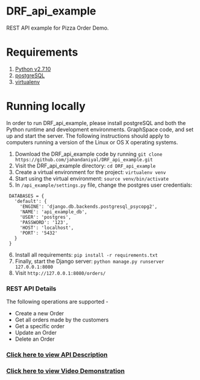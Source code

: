 # DRF_api_example
REST API example for Pizza Order Demo.

Requirements
===================================
1. [Python v2.7.10](https://www.python.org/downloads/)
2. [postgreSQL](https://www.postgresql.org/download/)
3. [virtualenv](https://virtualenv.pypa.io/en/stable/installation/)

Running locally
===================================

In order to run DRF_api_example, please install postgreSQL and both the Python runtime and development environments. GraphSpace code, and set up and start the server.  The following instructions should apply to computers running a version of the Linux or OS X operating systems.

1. Download the DRF_api_example code by running `git clone https://github.com/jahandaniyal/DRF_api_example.git`
2. Visit the DRF_api_example directory: `cd DRF_api_example`
3. Create a virtual environment for the project: `virtualenv venv`
4. Start using the virtual environment: `source venv/bin/activate`
5. In `/api_example/settings.py` file, change the postgres user credentials:
 ```
  DATABASES = {
    'default': {
      'ENGINE': 'django.db.backends.postgresql_psycopg2',
      'NAME': 'api_example_db',
      'USER': 'postgres',
      'PASSWORD': '123',
      'HOST': 'localhost',
      'PORT': '5432'
    }
  }
```
6. Install all requirements: `pip install -r requirements.txt`
7. Finally, start the Django server: `python manage.py runserver 127.0.0.1:8080`
8. Visit `http://127.0.0.1:8080/orders/`

### REST API Details
The following operations are supported -
- Create a new Order
- Get all orders made by the customers
- Get a specific order
- Update an Order
- Delete an Order
### [Click here to view API Description](https://3x5c8j0mdqavudhhb7owqg-on.drv.tw/api_order.html)

### [Click here to view Video Demonstration](https://www.useloom.com/share/adc43054bcf54f2c80d30fae32b1722a)
